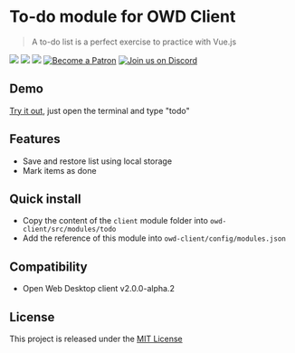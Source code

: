 # To-do module for OWD Client
> A to-do list is a perfect exercise to practice with Vue.js

<p>
    <a href="https://github.com/owdproject/owd-client/blob/master/LICENSE"><img src="https://img.shields.io/badge/license-MIT-green.svg" /></a>
    <a href="https://github.com/owdproject/owd-client"><img src="https://img.shields.io/badge/owd-client-3A9CB6" /></a>
    <a href="https://github.com/topics/owd-modules"><img src="https://img.shields.io/badge/owd-modules-888" /></a>
    <a href="https://hacklover.net/patreon"><img src="https://img.shields.io/badge/become-a%20patron-orange" alt="Become a Patron" /></a>
    <a href="https://hacklover.net/discord"><img src="https://img.shields.io/badge/chat-on%20discord-7289da.svg" alt="Join us on Discord" /></a>
</p>

## Demo
[Try it out](https://hacklover.net/client), just open the terminal and type "todo"

## Features
- Save and restore list using local storage
- Mark items as done

## Quick install
- Copy the content of the `client` module folder into `owd-client/src/modules/todo`
- Add the reference of this module into `owd-client/config/modules.json`

## Compatibility
- Open Web Desktop client v2.0.0-alpha.2

## License
This project is released under the [MIT License](LICENSE)